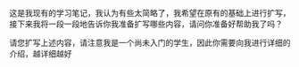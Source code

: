 这是我现有的学习笔记，我认为有些太简略了，我希望在原有的基础上进行扩写，接下来我将一段一段地告诉你我准备扩写哪些内容，请问你准备好帮助我了吗？ 






请您扩写上述内容，请注意我是一个尚未入门的学生，因此你需要向我进行详细的介绍，越详细越好





